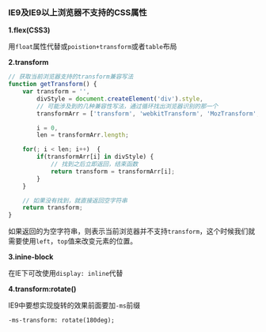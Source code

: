 ### IE9及IE9以上浏览器不支持的CSS属性

**1.flex(CSS3)**

用`float`属性代替或`poistion+transform`或者`table`布局

**2.transform**

```javascript
// 获取当前浏览器支持的transform兼容写法
function getTransform() {
    var transform = '',
        divStyle = document.createElement('div').style,
        // 可能涉及到的几种兼容性写法，通过循环找出浏览器识别的那一个
        transformArr = ['transform', 'webkitTransform', 'MozTransform', 'msTransform', 'OTransform'],

        i = 0,
        len = transformArr.length;

    for(; i < len; i++)  {
        if(transformArr[i] in divStyle) {
            // 找到之后立即返回，结束函数
            return transform = transformArr[i];
        }
    }

    // 如果没有找到，就直接返回空字符串
    return transform;
}
```

如果返回的为空字符串，则表示当前浏览器并不支持`transform`，这个时候我们就需要使用`left`，`top`值来改变元素的位置。

**3.inine-block**

在IE下可改使用`display: inline`代替

**4.transform:rotate()**

IE9中要想实现旋转的效果前面要加`-ms`前缀

```
-ms-transform: rotate(180deg);
```

